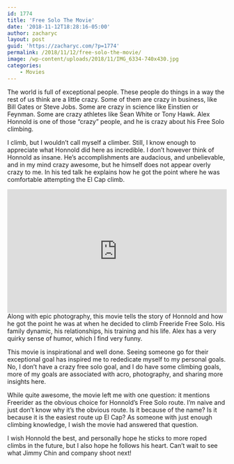 ```yaml
---
id: 1774
title: 'Free Solo The Movie'
date: '2018-11-12T18:28:16-05:00'
author: zacharyc
layout: post
guid: 'https://zacharyc.com/?p=1774'
permalink: /2018/11/12/free-solo-the-movie/
image: /wp-content/uploads/2018/11/IMG_6334-740x430.jpg
categories:
    - Movies
---
```


The world is full of exceptional people. These people do things in a way the rest of us think are a little crazy. Some of them are crazy in business, like Bill Gates or Steve Jobs. Some are crazy in science like Einstien or Feynman. Some are crazy athletes like Sean White or Tony Hawk. Alex Honnold is one of those “crazy” people, and he is crazy about his Free Solo climbing.

I climb, but I wouldn’t call myself a climber. Still, I know enough to appreciate what Honnold did here as incredible. I don’t however think of Honnold as insane. He’s accomplishments are audacious, and unbelievable, and in my mind crazy awesome, but he himself does not appear overly crazy to me. In his ted talk he explains how he got the point where he was comfortable attempting the El Cap climb.

<div style="max-width: 854px;"><div style="position: relative; height: 0; padding-bottom: 56.25%;"><iframe allowfullscreen="allowfullscreen" frameborder="0" height="480" loading="lazy" scrolling="no" src="https://embed.ted.com/talks/alex_honnold_how_i_climbed_a_3_000_foot_vertical_cliff_without_ropes" style="position: absolute; left: 0; top: 0; width: 100%; height: 100%;" width="854"></iframe></div></div>Along with epic photography, this movie tells the story of Honnold and how he got the point he was at when he decided to climb Freeride Free Solo. His family dynamic, his relationships, his training and his life. Alex has a very quirky sense of humor, which I find very funny.

This movie is inspirational and well done. Seeing someone go for their exceptional goal has inspired me to rededicate myself to my personal goals. No, I don’t have a crazy free solo goal, and I do have some climbing goals, more of my goals are associated with acro, photography, and sharing more insights here.

While quite awesome, the movie left me with one question: it mentions Freerider as the obvious choice for Honnold’s Free Solo route. I’m naive and just don’t know why it’s the obvious route. Is it because of the name? Is it because it is the easiest route up El Cap? As someone with just enough climbing knowledge, I wish the movie had answered that question.

I wish Honnold the best, and personally hope he sticks to more roped climbs in the future, but I also hope he follows his heart. Can’t wait to see what Jimmy Chin and company shoot next!
